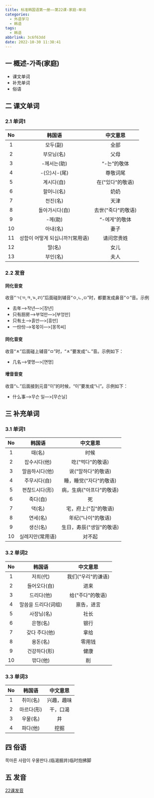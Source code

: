```yaml
---
title: 标准韩国语第一册——第22课-家庭-单词
categories:
  - 外语学习
  - 韩语
tags:
  - 韩语
abbrlink: 3c6f63dd
date: 2022-10-30 11:38:41
---
```

## 一 概述-가족(家庭)

* 课文单词
* 补充单词
* 俗语

<!--more-->

## 二 课文单词

### 2.1 单词1

|  No  |              韩国语              |      中文意思      |
| :--: | :------------------------------: | :----------------: |
|  1   |             모두(副)             |        全部        |
|  2   |            부모님(名)            |        父母        |
|  3   |           -께서는(助)            |    “-는”的敬体     |
|  4   |           -(으)시-(尾)           |      尊敬词尾      |
|  5   |            계시다(自)            |  在("있다"的敬语)  |
|  6   |            할머니(名)            |        奶奶        |
|  7   |             천진(名)             |        天津        |
|  8   |          돌아가시다(自)          | 去世("죽다"的敬语) |
|  9   |             -께(助)              |   “-에게”的敬体    |
|  10  |             아내(名)             |        妻子        |
|  11  | 성함이  어떻게 되십니까?(常用语) |     请问您贵姓     |
|  12  |              딸(名)              |        女儿        |
|  13  |             부인(名)             |        夫人        |

### 2.2 发音

#### 同化音变

收音“ㄱ(ㄲ,ㅋ,ㄳ,ㄺ)”后面碰到辅音“ㅇ,ㄴ,ㅁ”时，都要发成鼻音“ㅇ”音。示例

* 去年—>작년—>[장년]
* 只有厨房—>부엌만—>[부엉만]
* 只有土—>흙만—>[흥만]
* 一份份—>몫몫이—>[몽목씨]

#### 同化音变

收音“ㅊ”后面碰上辅音“ㅁ”时，“ㅊ”要发成“ㄴ”音。示例如下：

* 几名—>몇명—>[면명]

#### 增音音变

收音“ㄴ”后面接到元音“이”的时候，“이”要发成“니”。示例如下：

* 什么事—>무슨 일—>[무슨닐]

## 三 补充单词

### 3.1 单词1

|  No  |      韩国语      |         中文意思         |
| :--: | :--------------: | :----------------------: |
|  1   |      때(名)      |           时候           |
|  2   |   잡수시다(他)   |     吃("먹다"的敬语)     |
|  3   |  말씀하시다(他)  |    说("말하다"的敬语)    |
|  4   |   주무시다(自)   |  睡，睡觉("자다"的敬语)  |
|  5   |  편찮드시다(形)  | 病，生病("아프다"的敬语) |
|  6   |     죽다(自)     |            死            |
|  7   |      댁(名)      |   宅，府上("집"的敬语)   |
|  8   |     연세(名)     |    年纪("나이"的敬语)    |
|  9   |     생신(名)     | 生日，寿辰("생일"的敬语) |
|  10  | 실례지만(常用语) |          对不起          |

### 3.2 单词2

|  No  |       韩国语        |      中文意思      |
| :--: | :-----------------: | :----------------: |
|  1   |      저희(代)       | 我们("우리"的谦语) |
|  2   |    들어오다(自)     |        进来        |
|  3   |     드리다(他)      |  给("주다"的敬语)  |
|  4   | 말씀을 드리다(词组) |     禀告，进言     |
|  5   |     사장님(名)      |        社长        |
|  6   |      은행(名)       |        银行        |
|  7   |    갖다 주다(他)    |        拿给        |
|  8   |      용돈(名)       |       零用钱       |
|  9   |    건강하다(形)     |        健康        |
|  10  |      깎다(他)       |         削         |

### 3.3 单词3

|  No  |   韩国语   |  中文意思  |
| :--: | :--------: | :--------: |
|  1   |  취미(名)  | 兴趣，趣味 |
|  2   | 마르다(形) |  干，口渴  |
|  3   |  우물(名)  |     井     |
|  4   |  파다(他)  |    挖掘    |

## 四 俗语

목마른 사람이 우물판다.(临渴掘井)临时抱拂脚

## 五 发音

[22课发音][1]

[1]:https://biz.cli.im/test/MZ485329?coding=I8BDNZ&qrurl=http%3A%2F%2Fqr31.cn%2FI8BDNZ&gtype=2